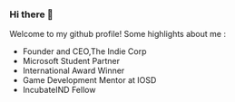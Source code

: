 ### Hi there 👋

Welcome to my github profile! Some highlights about me :
- Founder and CEO,The Indie Corp
- Microsoft Student Partner 
- International Award Winner 
- Game Development Mentor at IOSD 
- IncubateIND Fellow

<!--
**ishanvohra2/ishanvohra2** is a ✨ _special_ ✨ repository because its `README.md` (this file) appears on your GitHub profile.

Here are some ideas to get you started:

- 🔭 I’m currently working on ...
- 🌱 I’m currently learning ...
- 👯 I’m looking to collaborate on ...
- 🤔 I’m looking for help with ...
- 💬 Ask me about ...
- 📫 How to reach me: ...
- 😄 Pronouns: ...
- ⚡ Fun fact: ...
-->
